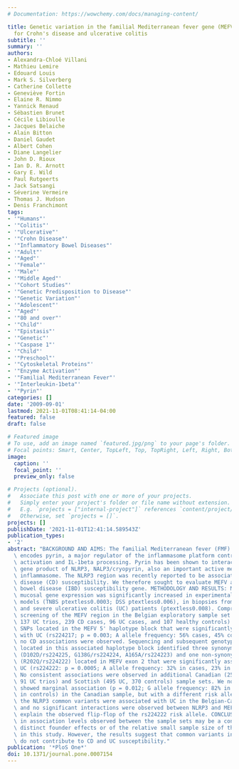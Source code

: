 ```yaml
---
# Documentation: https://wowchemy.com/docs/managing-content/

title: Genetic variation in the familial Mediterranean fever gene (MEFV) and risk
  for Crohn's disease and ulcerative colitis
subtitle: ''
summary: ''
authors:
- Alexandra-Chloé Villani
- Mathieu Lemire
- Edouard Louis
- Mark S. Silverberg
- Catherine Collette
- Geneviève Fortin
- Elaine R. Nimmo
- Yannick Renaud
- Sébastien Brunet
- Cécile Libioulle
- Jacques Belaiche
- Alain Bitton
- Daniel Gaudet
- Albert Cohen
- Diane Langelier
- John D. Rioux
- Ian D. R. Arnott
- Gary E. Wild
- Paul Rutgeerts
- Jack Satsangi
- Séverine Vermeire
- Thomas J. Hudson
- Denis Franchimont
tags:
- '"Humans"'
- '"Colitis"'
- '"Ulcerative"'
- '"Crohn Disease"'
- '"Inflammatory Bowel Diseases"'
- '"Adult"'
- '"Aged"'
- '"Female"'
- '"Male"'
- '"Middle Aged"'
- '"Cohort Studies"'
- '"Genetic Predisposition to Disease"'
- '"Genetic Variation"'
- '"Adolescent"'
- '"Aged"'
- '"80 and over"'
- '"Child"'
- '"Epistasis"'
- '"Genetic"'
- '"Caspase 1"'
- '"Child"'
- '"Preschool"'
- '"Cytoskeletal Proteins"'
- '"Enzyme Activation"'
- '"Familial Mediterranean Fever"'
- '"Interleukin-1beta"'
- '"Pyrin"'
categories: []
date: '2009-09-01'
lastmod: 2021-11-01T08:41:14-04:00
featured: false
draft: false

# Featured image
# To use, add an image named `featured.jpg/png` to your page's folder.
# Focal points: Smart, Center, TopLeft, Top, TopRight, Left, Right, BottomLeft, Bottom, BottomRight.
image:
  caption: ''
  focal_point: ''
  preview_only: false

# Projects (optional).
#   Associate this post with one or more of your projects.
#   Simply enter your project's folder or file name without extension.
#   E.g. `projects = ["internal-project"]` references `content/project/deep-learning/index.md`.
#   Otherwise, set `projects = []`.
projects: []
publishDate: '2021-11-01T12:41:14.589543Z'
publication_types:
- '2'
abstract: "BACKGROUND AND AIMS: The familial Mediterranean fever (FMF) gene (MEFV)\
  \ encodes pyrin, a major regulator of the inflammasome platform controlling caspase-1\
  \ activation and IL-1beta processing. Pyrin has been shown to interact with the\
  \ gene product of NLRP3, NALP3/cryopyrin, also an important active member of the\
  \ inflammasome. The NLRP3 region was recently reported to be associated with Crohn's\
  \ disease (CD) susceptibility. We therefore sought to evaluate MEFV as an inflammatory\
  \ bowel disease (IBD) susceptibility gene. METHODOLOGY AND RESULTS: MEFV colonic\
  \ mucosal gene expression was significantly increased in experimental colitis mice\
  \ models (TNBS ptextless0.0003; DSS ptextless0.006), in biopsies from CD (ptextless0.02)\
  \ and severe ulcerative colitis (UC) patients (ptextless0.008). Comprehensive genetic\
  \ screening of the MEFV region in the Belgian exploratory sample set (440 CD trios,\
  \ 137 UC trios, 239 CD cases, 96 UC cases, and 107 healthy controls) identified\
  \ SNPs located in the MEFV 5' haplotype block that were significantly associated\
  \ with UC (rs224217; p = 0.003; A allele frequency: 56% cases, 45% controls), while\
  \ no CD associations were observed. Sequencing and subsequent genotyping of variants\
  \ located in this associated haplotype block identified three synonymous variants\
  \ (D102D/rs224225, G138G/rs224224, A165A/rs224223) and one non-synonymous variant\
  \ (R202Q/rs224222) located in MEFV exon 2 that were significantly associated with\
  \ UC (rs224222: p = 0.0005; A allele frequency: 32% in cases, 23% in controls).\
  \ No consistent associations were observed in additional Canadian (256 CD trios,\
  \ 91 UC trios) and Scottish (495 UC, 370 controls) sample sets. We note that rs224222\
  \ showed marginal association (p = 0.012; G allele frequency: 82% in cases, 70%\
  \ in controls) in the Canadian sample, but with a different risk allele. None of\
  \ the NLRP3 common variants were associated with UC in the Belgian-Canadian UC samples\
  \ and no significant interactions were observed between NLRP3 and MEFV that could\
  \ explain the observed flip-flop of the rs224222 risk allele. CONCLUSION: The differences\
  \ in association levels observed between the sample sets may be a consequence of\
  \ distinct founder effects or of the relative small sample size of the cohorts evaluated\
  \ in this study. However, the results suggest that common variants in the MEFV region\
  \ do not contribute to CD and UC susceptibility."
publication: '*PloS One*'
doi: 10.1371/journal.pone.0007154
---
```

